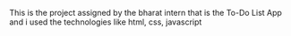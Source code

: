 This is the project assigned by the bharat intern that is the To-Do List App and i used the technologies like html, css, javascript 
